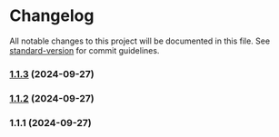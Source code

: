 # Changelog

All notable changes to this project will be documented in this file. See [standard-version](https://github.com/conventional-changelog/standard-version) for commit guidelines.

### [1.1.3](https://example.com///compare/v1.1.2...v1.1.3) (2024-09-27)

### [1.1.2](https://example.com///compare/v1.1.1...v1.1.2) (2024-09-27)

### 1.1.1 (2024-09-27)
